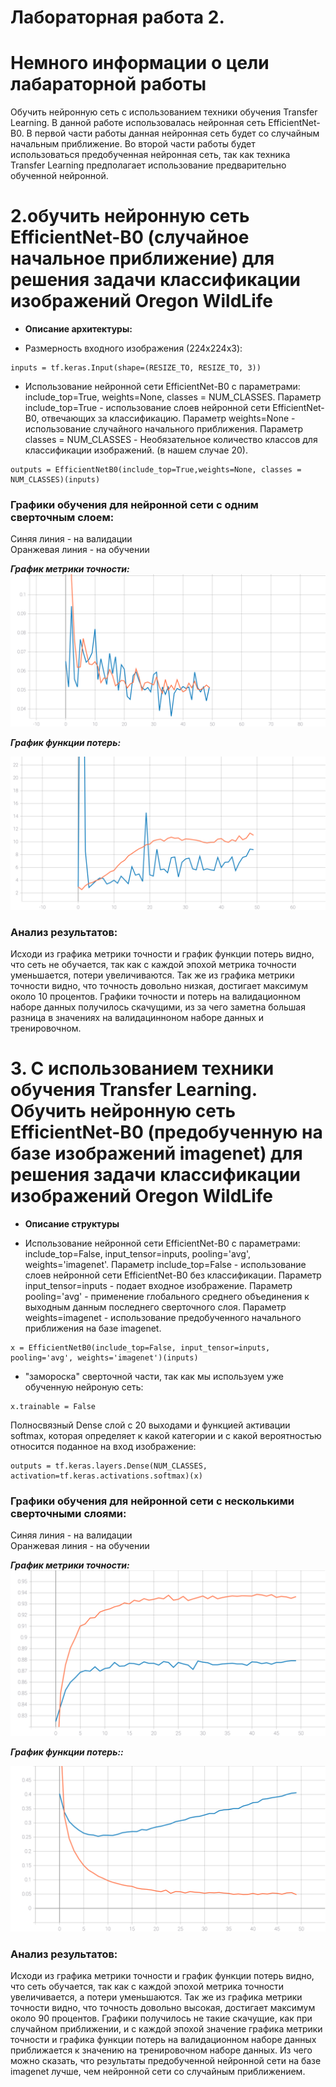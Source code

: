 Лабораторная работа 2.  
====
# Немного информации о цели лабараторной работы
Обучить нейронную сеть с использованием техники обучения Transfer Learning. В данной работе использовалась нейронная сеть EfficientNet-B0. В первой части работы данная нейронная сеть будет со случайным начальным приближение. Во второй части работы будет использоваться предобученная нейронная сеть, так как техника Transfer Learning предполагает использование предварительно обученной нейронной.

# 2.обучить нейронную сеть EfficientNet-B0 (случайное начальное приближение) для решения задачи классификации изображений Oregon WildLife
* **Описание архитектуры:**   
 
* Размерность входного изображения (224x224x3): 
```
inputs = tf.keras.Input(shape=(RESIZE_TO, RESIZE_TO, 3))
```

* Использование нейронной сети EfficientNet-B0 с параметрами: include_top=True, weights=None, classes = NUM_CLASSES. Параметр include_top=True - использование слоев нейронной сети EfficientNet-B0, отвечающих за классификацию. Параметр weights=None - использование случайного начального приближения. Параметр classes = NUM_CLASSES -  Необязательное количество классов для классификации изображений. (в нашем случае 20).
```
outputs = EfficientNetB0(include_top=True,weights=None, classes = NUM_CLASSES)(inputs)
```


 ### Графики обучения для нейронной сети с одним сверточным слоем:
 
Синяя линия - на валидации  
Оранжевая линия - на обучении  

 ***График метрики точности:*** 
<img src="./epoch_categorical_accuracy v1.svg">

 ***График функции потерь:*** 
 
<img src="./epoch_loss v1.svg">

### Анализ результатов:
Исходи из графика метрики точности и график функции потерь видно, что сеть не обучается, так как с каждой эпохой метрика точности уменьшается, потери увеличиваются. Так же из графика метрики точности видно, что точность довольно низкая, достигает максимум около 10 процентов. Графики точности и потерь на валидационном наборе данных получилось скачущими, из за чего заметна большая разница в значениях на валидацинноном наборе данных и тренировочном.

# 3. С использованием техники обучения Transfer Learning. Обучить нейронную сеть EfficientNet-B0 (предобученную на базе изображений imagenet) для решения задачи классификации изображений Oregon WildLife

* **Описание структуры** 

* Использование нейронной сети EfficientNet-B0 с параметрами: include_top=False, input_tensor=inputs, pooling='avg', weights='imagenet'. Параметр include_top=False - использование слоев нейронной сети EfficientNet-B0 без классификации. Параметр input_tensor=inputs - подает входное изображение. Параметр pooling='avg' - применение глобального среднего объединения к выходным данным последнего сверточного слоя. Параметр weights=imagenet - использование предобученного начального приближения на базе imagenet.

```
x = EfficientNetB0(include_top=False, input_tensor=inputs, pooling='avg', weights='imagenet')(inputs) 
```

* "замороска" сверточной части, так как мы используем уже обученную нейроную сеть:
```
x.trainable = False
```
Полносвязный Dense слой с 20 выходами и функцией активации softmax, которая определяет к какой категории и с какой вероятностью относится поданное на вход изображение:  
```
outputs = tf.keras.layers.Dense(NUM_CLASSES, activation=tf.keras.activations.softmax)(x)
```


 ### Графики обучения для нейронной сети с несколькими сверточными слоями:
 
Синяя линия - на валидации  
Оранжевая линия - на обучении  

 ***График метрики точности:*** 
<img src="./epoch_categorical_accuracy v2.svg">

 ***График функции потерь::*** 
 
<img src="./epoch_loss v2.svg">

### Анализ результатов:

Исходи из графика метрики точности и график функции потерь видно, что сеть обучается, так как с каждой эпохой метрика точности увеличивается, а потери уменьшаются. Так же из графика метрики точности видно, что точность довольно высокая, достигает максимум около 90 процентов. Графики получилось не такие скачущие, как при случайном приближении, и с каждой эпохой значение графика метрики точности и графика функции потерь на валидационном наборе данных приближается к значению на тренировочном наборе данных. Из чего можно сказать, что результаты предобученной нейронной сети на базе imagenet лучше, чем нейронной сети со случайным приближением.
